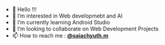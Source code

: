 - 👋 Hello !!!
- 👀 I’m interested in Web developmebt and AI
- 🌱 I’m currently learning Android Studio
- 💞️ I’m looking to collaborate on Web Development Projects
- 📫 How to reach me : <a href="https://www.linkedin.com/in/sai-achyuth-makam-00338a165/"><b>@saiachyuth.m</b></a>
              

<!---
saiachyuthm/saiachyuthm is a ✨ special ✨ repository because its `README.md` (this file) appears on your GitHub profile.
You can click the Preview link to take a look at your changes.
--->

